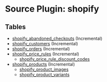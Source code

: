# Source Plugin: shopify

## Tables

- [shopify_abandoned_checkouts](shopify_abandoned_checkouts.md) (Incremental)
- [shopify_customers](shopify_customers.md) (Incremental)
- [shopify_orders](shopify_orders.md) (Incremental)
- [shopify_price_rules](shopify_price_rules.md) (Incremental)
  - [shopify_price_rule_discount_codes](shopify_price_rule_discount_codes.md)
- [shopify_products](shopify_products.md) (Incremental)
  - [shopify_product_images](shopify_product_images.md)
  - [shopify_product_variants](shopify_product_variants.md)